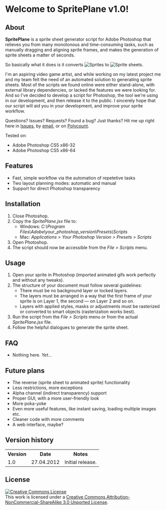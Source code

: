 Welcome to SpritePlane v1.0!
============================

About
-----

**SpritePlane** is a sprite sheet generator script for Adobe Photoshop that relieves you from many monotonous and 
time-consuming tasks, such as manually dragging and aligning sprite frames, and makes the generation of sprite sheets 
a matter of seconds.

So basically what it does is it converts ![Sprites](http://i.imgur.com/c2MEB.gif "Sprites") 
to ![Sprite sheets](http://i.imgur.com/FDHsu.png "Sprite sheets").

I'm an aspiring video game artist, and while working on my latest project me and my team felt the need of an automated
solution to generating sprite sheets. Most of the scripts we found online were either stand-alone, with external library
dependencies, or lacked the features we were looking for. And so I've decided to develop a script for Photoshop, the tool
we're using in our development, and then release it to the public. I sincerely hope that our script will aid you in your 
development, and improve your sprite workflow.

Questions? Issues? Requests? Found a bug? Just thanks? Hit me up right here in [Issues](https://github.com/mediochrea/SpritePlane/issues), 
by [email](mailto:mediochrea@gmail.com), or on [Polycount](http://www.polycount.com/forum/member.php?u=48535).

Tested on:

* Adobe Photoshop CS5 x86-32
* Adobe Photoshop CS5 x86-64

Features
--------

* Fast, simple workflow via the automation of repetetive tasks
* Two layout planning modes: automatic and manual
* Support for direct Photoshop transparency

Installation
------------

1.  Close Photoshop.
2.  Copy the *SpritePlane.jsx* file to:
    * Windows: *C:\Program Files\Adobe\your_photoshop_version\Presets\Scripts*
    * Mac: *Applications > Your Photoshop Version > Presets > Scripts*
3.  Open Photoshop.
4.  The script should now be accessible from the *File > Scripts* menu.

Usage
-----

1.  Open your sprite in Photoshop (imported animated gifs work perfectly and without any tweaks).
2.  The structure of your document must follow several guidelines:
    * There must be no background layer or locked layers.
    * The layers must be arranged in a way that the first frame of your sprite is on Layer 1, the second — on Layer 2 and so on.
    * Layers with applied styles, masks or adjustments must be rasterized or converted to smart objects (rasterization works best).
3.  Run the script from the *File > Scripts* menu or from the actual *SpritePlane.jsx* file.
4.  Follow the helpful dialogues to generate the sprite sheet.

FAQ
---

* Nothing here. *Yet...*

Future plans
------------

* The reverse (sprite sheet to animated sprite) functionality
* Less restrictions, more exceptions
* Alpha channel (indirect transparency) support
* Proper GUI, with a more user-friendly look
* More poka-yoke
* Even more useful features, like instant saving, loading multiple images etc.
* Cleaner code with more comments
* A web interface, maybe?

Version history
---------------

<table>
  <tr>
    <th>Version</th><th>Date</th><th>Notes</th>
  </tr>
  <tr>
    <td>1.0</td><td>27.04.2012</td><td>Initial release.</td>
  </tr>
</table>

License
-------

<a rel="license" href="http://creativecommons.org/licenses/by-nc-sa/3.0/"><img alt="Creative Commons License" style="border-width:0" src="http://i.creativecommons.org/l/by-nc-sa/3.0/88x31.png" /></a><br />This work is licensed under a <a rel="license" href="http://creativecommons.org/licenses/by-nc-sa/3.0/">Creative Commons Attribution-NonCommercial-ShareAlike 3.0 Unported License</a>.